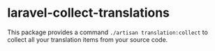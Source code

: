 # laravel-collect-translations

This package provides a command `./artisan translation:collect` 
to collect all your translation items from your source code.
